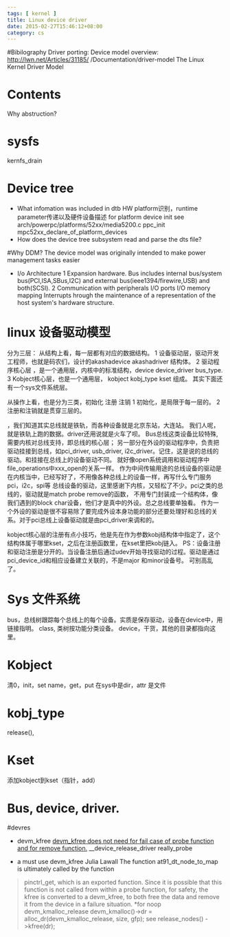 ```yaml
---
tags: [ kernel ] 
title: Linux device driver
date: 2015-02-27T15:46:12+08:00 
category: cs
---
```

#Bibilography
Driver porting: Device model overview: http://lwn.net/Articles/31185/
/Documentation/driver-model
The Linux Kernel Driver Model

# Contents
Why abstruction? 

# sysfs
kernfs_drain

# Device tree
* What infomation was included in dtb
HW platform识别，runtime parameter传递以及硬件设备描述
for platform device init see arch/powerpc/platforms/52xx/media5200.c ppc_init
mpc52xx_declare_of_platform_devices
* How does the device tree subsystem read and parse the dts file?


#Why DDM?
The device model was originally intended to make power management tasks easier 

* I/o Architecture
1 Expansion hardware. 
Bus includes internal bus/system bus(PCI,ISA,SBus,I2C) and external bus(ieee1394/firewire,USB) and both(SCSI).
2 Communication with peripherals
I/O ports
I/O memory mapping
Interrupts
hrough the maintenance of a representation of the host system's hardware structure.

# linux 设备驱动模型
分为三层：
从结构上看，每一层都有对应的数据结构。
1 设备驱动层，驱动开发工程师，也就是码农们，设计的akashadevice  akashadriver 结构体。
2 驱动程序核心层 ，是一个通用层，内核中的标准结构，device device_driver bus_type.
3 Kobject核心层，也是一个通用层， kobject kobj_type kset 组成。
其实下面还有一个sys文件系统层。

从操作上看，也是分为三类，初始化 注册 注销
1 初始化，是局限于每一层的。
2 注册和注销就是贯穿三层的。

，我们知道其实总线就是铁轨，而各种设备就是北京东站，大连站。
我们人呢，就是铁轨上跑的数据。driver还用说就是火车了呗。
Bus总线这类设备比较特殊,需要内核对总线支持，即总线的核心层；
另一部分在外设的驱动程序中，负责把驱动挂接到总线，如pci_driver, usb_driver, i2c_driver。记住，这是说的总线的驱动。和挂接在总线上的设备驱动不同。
就好像open系统调用和驱动程序中file_operations中xxx_open的关系一样。
作为中间传输用途的总线设备的驱动是在内核当中，已经写好了，不用像各种总线上的设备一样，再写什么专门服务pci，i2c，spi等
总线设备的驱动，这里感谢下内核，又轻松了不少。pci之类的总线的，驱动就是match probe remove的函数，
不用专门封装成一个结构体，像我们遇到的block char设备，他们才是真中的外设。总之总线要单独看。
作为一个外设的驱动是很不容易除了要完成外设本身功能的部分还要处理好和总线的关系。对于pci总线上设备驱动就是由pci_driver来调和的。

kobject核心层的注册有点小技巧，他是先在作为参数kobj结构体中指定了，这个结构体属于哪里kset，之后在注册函数里，在kset里把kobj链入。
PS：设备注册和驱动注册是分开的。当设备注册后通过udev开始寻找驱动的过程。驱动是通过pci_device_id和相应设备建立关联的，不是major 和minor设备号。
可别高乱了。



# Sys 文件系统
bus，总线树跟踪每个总线上的每个设备。实质是保存驱动，设备在device中，用链接指明。
class, 类树按功能分类设备。
device，干货，其他的目录都指向这里。

# Kobject
清0，init，set name，get，put
在sys中是dir，attr 是文件

# kobj_type
release(),

# Kset
添加kobject到kset（指针，add）

# Bus, device, driver.


#devres
* devm_kfree
[devm_kfree does not need for fail case of probe function and for remove function.](http://lists.freedesktop.org/archives/dri-devel/2013-May/038943.html)
__device_release_driver
really_probe

* a must use devm_kfree Julia Lawall
 The function at91_dt_node_to_map is ultimately called by the function
> pinctrl_get, which is an exported function.  Since it is possible that this
> function is not called from within a probe function, for safety, the kfree
> is converted to a devm_kfree, to both free the data and remove it from the
> device in a failure situation.
*for noop devm_kmalloc_release 
devm_kmalloc()->dr = alloc_dr(devm_kmalloc_release, size, gfp);
see release_nodes() ->kfree(dr);
